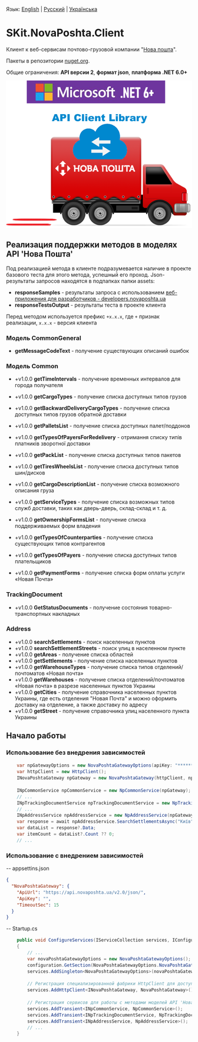 Язык: [English](README.md) | [Русский](README.ru.md) | [Українська](README.uk.md)

# SKit.NovaPoshta.Client

Клиент к веб-сервисам почтово-грузовой компании "[Нова пошта](https://novaposhta.ua/ru)".

Пакеты в репозитории [nuget.org](https://www.nuget.org/packages?q=SKit.NovaPoshta).

Общие ограничения: **API версии 2**, **формат json**, **платформа .NET 6.0+**

![Client](./assets/images/nova-poshta.client.png)

## Реализация поддержки методов в моделях API 'Нова Пошта'

Под реализацией метода в клиенте подразумевается наличие в проекте базового теста для этого метода, успешный его проход.
Json-результаты запросов находятся в подпапках папки assets:

- **responseSamples** - результаты запроса с использованием [веб-приложения для разработчиков - developers.novaposhta.ua](https://developers.novaposhta.ua/documentation)
- **responseTestsOutput** - результаты теста в проекте клиента

Перед методом используется префикс `+x.x.x`, где `+` признак реализации, `x.x.x` - версия клиента

### Модель CommonGeneral

- **getMessageCodeText** - получение существующих описаний ошибок

### Модель Common

- +v1.0.0 **getTimeIntervals** - получение временных интервалов для города получателя
- +v1.0.0 **getCargoTypes** - получение списка доступных типов грузов
- +v1.0.0 **getBackwardDeliveryCargoTypes** - получение списка доступных типов грузов обратной доставки
- +v1.0.0 **getPalletsList** - получение списка доступных палет/поддонов
- +v1.0.0 **getTypesOfPayersForRedelivery** - отримання списку типів платників зворотної доставки
- +v1.0.0 **getPackList** - получение списка доступных типов пакетов
- +v1.0.0 **getTiresWheelsList** - получение списка доступных типов шин/дисков
- +v1.0.0 **getCargoDescriptionList** - получение списка возможного описания груза
- +v1.0.0 **getServiceTypes** - получение списка возможных типов служб доставки, таких как дверь-дверь, склад-склад и т. д.
- +v1.0.0 **getOwnershipFormsList** - получение списка поддерживаемых форм владения

- +v1.0.0 **getTypesOfCounterparties** - получение списка существующих типов контрагентов
- +v1.0.0 **getTypesOfPayers** - получение списка доступных типов плательщиков
- +v1.0.0 **getPaymentForms** - получение списка форм оплаты услуги «Новая Почта»

### TrackingDocument

- +v1.0.0 **GetStatusDocuments** - получение состояния товарно-транспортных накладных

### Address

- +v1.0.0 **searchSettlements** - поиск населенных пунктов
- +v1.0.0 **searchSettlementStreets** - поиск улиц в населенном пункте
- +v1.0.0 **getAreas** - получение списка областей
- +v1.0.0 **getSettlements** - получение списка населенных пунктов
- +v1.0.0 **getWarehouseTypes** - получение списка типов отделений/почтоматов «Новая почта»
- +v1.0.0 **getWarehouses** - получение списка отделений/почтоматов «Новая почта» в разрезе населенных пунктов Украины
- +v1.0.0 **getCities** - получение справочника населенных пунктов Украины, где есть отделения "Новая Почта" и можно оформить доставку на отделение, а также доставку по адресу
- +v1.0.0 **getStreet** - получение справочника улиц населенного пункта Украины

## Начало работы

### Использование без внедрения зависимостей

``` csharp
    var npGatewayOptions = new NovaPoshtaGatewayOptions(apiKey: "******");
    var httpClient = new HttpClient();
    INovaPoshtaGateway npGateway = new NovaPoshtaGateway(httpClient, npGatewayOptions);

    INpCommonService npCommonService = new NpCommonService(npGateway);
    // ...
    INpTrackingDocumentService npTrackingDocumentService = new NpTrackingDocumentService(npGateway);
    // ...
    INpAddressService npAddressService = new NpAddressService(npGateway);
    var response = await npAddressService.SearchSettlementsAsync("Київ");
    var dataList = response?.Data;
    var itemCount = dataList?.Count ?? 0;
    // ...
```

### Использование с внедрением зависимостей

-- appsettins.json

``` json
{
  "NovaPoshtaGateway": {
    "ApiUrl": "https://api.novaposhta.ua/v2.0/json/",
    "ApiKey": "",
    "TimeoutSec": 15
  }
}
```

-- Startup.cs

``` csharp
    public void ConfigureServices(IServiceCollection services, IConfiguration configuration)
    {
        // ...
        var novaPoshtaGatewayOptions = new NovaPoshtaGatewayOptions();
        configuration.GetSection(NovaPoshtaGatewayOptions.NovaPoshtaGatewaySection).Bind(novaPoshtaGatewayOptions);
        services.AddSingleton<NovaPoshtaGatewayOptions>(novaPoshtaGatewayOptions);

        // Регистрация специализированной фабрики HttpClient для доступа к веб-сервисам 'Нова Пошта'
        services.AddHttpClient<INovaPoshtaGateway, NovaPoshtaGateway>();

        // Регистрация сервисов для работы с методами моделей API 'Нова Пошта'
        services.AddTransient<INpCommonService, NpCommonService>();
        services.AddTransient<INpTrackingDocumentService, NpTrackingDocumentService>();
        services.AddTransient<INpAddressService, NpAddressService>();
        // ...
    }
```
